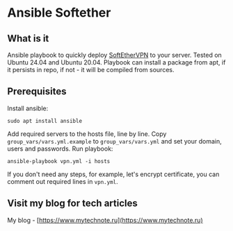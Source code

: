 # Ansible Softether
## What is it
Ansible playbook to quickly deploy [SoftEtherVPN](https://www.softether.org/) to your server. Tested on Ubuntu 24.04 and Ubuntu 20.04. Playbook can install a package from apt, if it persists in repo, if not - it will be compiled from sources. 

## Prerequisites
Install ansible:
```
sudo apt install ansible
```
Add required servers to the hosts file, line by line.
Copy `group_vars/vars.yml.example` to `group_vars/vars.yml` and set your domain, users and passwords. 
Run playbook:
```
ansible-playbook vpn.yml -i hosts
```

If you don't need any steps, for example, let's encrypt certificate, you can comment out required lines in `vpn.yml`.

## Visit my blog for tech articles
My blog - [https://www.mytechnote.ru](https://www.mytechnote.ru)

